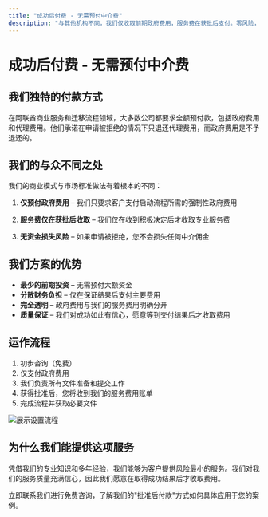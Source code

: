 ```yaml
---
title: "成功后付费 - 无需预付中介费"
description: "与其他机构不同，我们仅收取前期政府费用，服务费在获批后支付。零风险，完全透明，保证结果。"
---
```


# 成功后付费 - 无需预付中介费

## 我们独特的付款方式

在阿联酋商业服务和迁移流程领域，大多数公司都要求全额预付款，包括政府费用和代理费用。他们承诺在申请被拒绝的情况下只退还代理费用，而政府费用是不予退还的。

## 我们的与众不同之处

我们的商业模式与市场标准做法有着根本的不同：

1. **仅预付政府费用** – 我们只要求客户支付启动流程所需的强制性政府费用

2. **服务费仅在获批后收取** – 我们仅在收到积极决定后才收取专业服务费

3. **无资金损失风险** – 如果申请被拒绝，您不会损失任何中介佣金

## 我们方案的优势

- **最少的前期投资** – 无需预付大额资金
- **分散财务负担** – 仅在保证结果后支付主要费用
- **完全透明** – 政府费用与我们的服务费用明确分开
- **质量保证** – 我们对成功如此有信心，愿意等到交付结果后才收取费用

## 运作流程

1. 初步咨询（免费）
2. 仅支付政府费用
3. 我们负责所有文件准备和提交工作
4. 获得批准后，您将收到我们的服务费用账单
5. 完成流程并获取必要文件

![展示设置流程](/img/post-payment-process.svg)

## 为什么我们能提供这项服务

凭借我们的专业知识和多年经验，我们能够为客户提供风险最小的服务。我们对我们的服务质量充满信心，因此我们愿意在取得成功结果后才收取费用。

立即联系我们进行免费咨询，了解我们的"批准后付款"方式如何具体应用于您的案例。